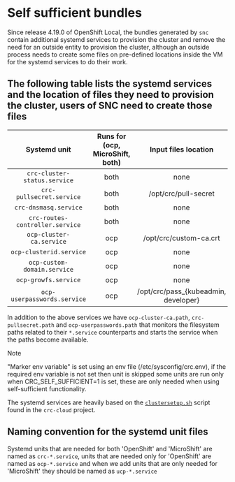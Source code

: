 # Self sufficient bundles

Since release 4.19.0 of OpenShift Local, the bundles generated by `snc` contain additional systemd services to provision the cluster and remove the need for
an outside entity to provision the cluster, although an outside process needs to create some files on pre-defined locations inside the VM for the  systemd
services to do their work.

## The following table lists the systemd services and the location of files they need to provision the cluster, users of SNC need to create those files

|     Systemd unit               | Runs for (ocp, MicroShift, both) |         Input files location         | Marker env variables |
| :----------------------------: | :------------------------------: | :----------------------------------: | :------------------: |
|  `crc-cluster-status.service`  |               both               |                 none                 |         none         |
|    `crc-pullsecret.service`    |               both               |         /opt/crc/pull-secret         |         none         |
|      `crc-dnsmasq.service`     |               both               |                 none                 |         none         |
| `crc-routes-controller.service`|               both               |                 none                 |         none         |
|    `ocp-cluster-ca.service`    |               ocp                |        /opt/crc/custom-ca.crt        |         none         |
|     `ocp-clusterid.service`    |               ocp                |                 none                 |         none         |
|   `ocp-custom-domain.service`  |               ocp                |                 none                 |         none         |
|      `ocp-growfs.service`      |               ocp                |                 none                 |         none         |
|   `ocp-userpasswords.service`  |               ocp                | /opt/crc/pass_{kubeadmin, developer} |         none         |

In addition to the above services we have `ocp-cluster-ca.path`, `crc-pullsecret.path` and `ocp-userpasswords.path` that monitors the filesystem paths
related to their `*.service` counterparts and starts the service when the paths become available.

> [!NOTE]
> "Marker env variable" is set using an env file (/etc/sysconfig/crc.env), if the required env variable is not set then unit is skipped
> some units are run only when CRC_SELF_SUFFICIENT=1 is set, these are only needed when using self-sufficient functionality.

The systemd services are heavily based on the [`clustersetup.sh`](https://github.com/crc-org/crc-cloud/blob/main/pkg/bundle/setup/clustersetup.sh) script found in the `crc-cloud` project.

## Naming convention for the systemd unit files

Systemd units that are needed for both 'OpenShift' and 'MicroShift' are named as `crc-*.service`, units that are needed only for 'OpenShift' are named
as `ocp-*.service` and when we add units that are only needed for 'MicroShift' they should be named as `ucp-*.service`

